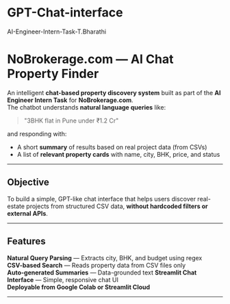 # GPT-Chat-interface
AI-Engineer-Intern-Task-T.Bharathi
# NoBrokerage.com — AI Chat Property Finder

An intelligent **chat-based property discovery system** built as part of the **AI Engineer Intern Task** for **NoBrokerage.com**.  
The chatbot understands **natural language queries** like:

> "3BHK flat in Pune under ₹1.2 Cr"

and responding with:
- A short **summary** of results based on real project data (from CSVs)
- A list of **relevant property cards** with name, city, BHK, price, and status

---

##  Objective

To build a simple, GPT-like chat interface that helps users discover real-estate projects from structured CSV data, **without hardcoded filters or external APIs**.

---

##  Features

 **Natural Query Parsing** — Extracts city, BHK, and budget using regex  
 **CSV-based Search** — Reads property data from CSV files only  
 **Auto-generated Summaries** — Data-grounded text
 **Streamlit Chat Interface** — Simple, responsive chat UI  
 **Deployable from Google Colab or Streamlit Cloud** 

---


